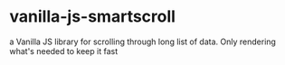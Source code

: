 # vanilla-js-smartscroll
a Vanilla JS library for scrolling through long list of data. Only rendering what's needed to keep it fast
